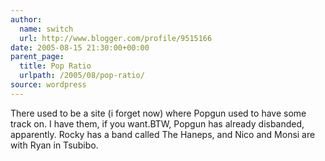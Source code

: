 ```yaml
---
author:
  name: switch
  url: http://www.blogger.com/profile/9515166
date: 2005-08-15 21:30:00+00:00
parent_page:
  title: Pop Ratio
  urlpath: /2005/08/pop-ratio/
source: wordpress
---
```


There used to be a site (i forget now) where Popgun used to have some track  on. I have them, if you want.BTW, Popgun has already disbanded, apparently. Rocky has a band called The  Haneps, and Nico and Monsi are with Ryan in Tsubibo.